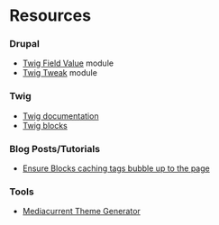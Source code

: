 # Resources

### Drupal

* [Twig Field Value](https://www.drupal.org/project/twig_field_value) module
* [Twig Tweak](https://www.drupal.org/project/twig_tweak) module

### Twig

* [Twig documentation](https://twig.symfony.com/doc/3.x/)
* [Twig blocks](https://twig.symfony.com/doc/2.x/tags/extends.html)

### Blog Posts/Tutorials

* [Ensure Blocks caching tags bubble up to the page](https://www.previousnext.com.au/blog/ensuring-drupal-8-block-cache-tags-bubble-up-page)

### Tools

* [Mediacurrent Theme Generator](https://github.com/mediacurrent/theme_generator_8)

